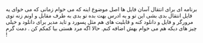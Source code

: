 برنامه ای برای انتقال آسان فایل ها
اصل موضوع اینه که می خوام زمانی که می خوای یه فایل انتقال بدی بشی این تو و یه ادرس بهت بده تو بدی به 
طرف مقابل و اونم زنه توی مرورگر و فایل و دانلود کنه و قابلیت های هم مثل  پسورد و تاید مدیر برای دانلود و خیلی چیز های دیکه هم می خوام بهش اضافه کنم.
حالا اگه مرد هستی بیا کمکم کن . دمت گرم !